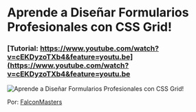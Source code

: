# Aprende a Diseñar Formularios Profesionales con CSS Grid!
### [Tutorial: https://www.youtube.com/watch?v=cEKDyzoTXb4&feature=youtu.be](https://www.youtube.com/watch?v=cEKDyzoTXb4&feature=youtu.be

![Aprende a Diseñar Formularios Profesionales con CSS Grid!](https://raw.githubusercontent.com/falconmasters/formulario-css-grid/master/img/thumb.png)

Por: [FalconMasters](http://www.falconmasters.com)